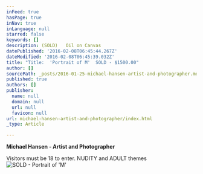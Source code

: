 ```yaml
---
inFeed: true
hasPage: true
inNav: true
inLanguage: null
starred: false
keywords: []
description: (SOLD)   Oil on Canvas
datePublished: '2016-02-08T06:45:44.267Z'
dateModified: '2016-02-08T06:45:39.032Z'
title: "Title:  'Portrait of M'  SOLD - $1500.00"
author: []
sourcePath: _posts/2016-01-25-michael-hansen-artist-and-photographer.md
published: true
authors: []
publisher:
  name: null
  domain: null
  url: null
  favicon: null
url: michael-hansen-artist-and-photographer/index.html
_type: Article

---
```

**Michael Hansen - Artist and Photographer**

Visitors must be 18 to enter.  NUDITY and ADULT themes
![SOLD - Portrait of 'M'](https://s3-us-west-2.amazonaws.com/the-grid-img/p/f612f825825948d533f8e5c1e852babf63fb8bec.jpg)